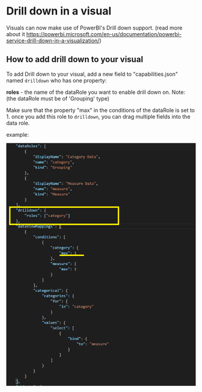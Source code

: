 # Drill down in a visual

Visuals can now make use of PowerBI's Drill down support.
(read more about it https://powerbi.microsoft.com/en-us/documentation/powerbi-service-drill-down-in-a-visualization/)


## How to add drill down to your visual

To add Drill down to your visual, add a new field to "capabilities.json" named `drilldown` who has one property:

**roles** - the name of the dataRole you want to enable drill down on. Note: (the dataRole must be of 'Grouping' type)

Make sure that the property "max" in the conditions of the dataRole is set to 1. 
once you add this role to `drilldown`, you can drag multiple fields into the data role.
 
example:

![Adding Drill down](../images/addDrillDown2.png)
